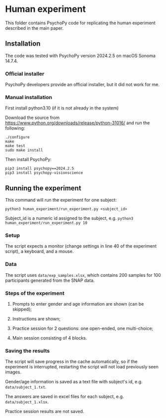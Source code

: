 # Human experiment

This folder contains PsychoPy code for replicating the human experiment described in the main paper.

## Installation

The code was tested with PsychoPy version 2024.2.5 on macOS Sonoma 14.7.4.

### Official installer

PsychoPy developers provide an official installer, but it did not work for me.

### Manual installation

First install python3.10 (if it is not already in the system)

Download the source from https://www.python.org/downloads/release/python-31016/ and run the following:

```
./configure
make
make test
sudo make install
```

Then install PsychoPy:

```
pip3 install psychopy==2024.2.5
pip3 install psychopy-visionscience
```

## Running the experiment

This command will run the experiment for one subject:

```
python3 human_experiment/run_experiment.py <subject_id>
```

Subject_id is a numeric id assigned to the subject, e.g. `python3 human_experiment/run_experiment.py 10`

### Setup

The script expects a monitor (change settings in line 40 of the experiment script), a keyboard, and a mouse.

### Data

The script uses `data/exp_samples.xlsx`, which contains 200 samples for 100 participants generated from the SNAP data.

### Steps of the experiment

1. Prompts to enter gender and age information are shown (can be skipped);

2. Instructions are shown;

3. Practice session for 2 questions: one open-ended, one multi-choice;

4. Main session consisting of 4 blocks.

### Saving the results

The script will save progress in the cache automatically, so if the experiment is interrupted, restarting the script will not load previously seen images.

Gender/age information is saved as a text file with subject's id, e.g. `data/subject_1.txt`.

The answers are saved in excel files for each subject, e.g. `data/subject_1.xlsx`.

Practice session results are not saved.